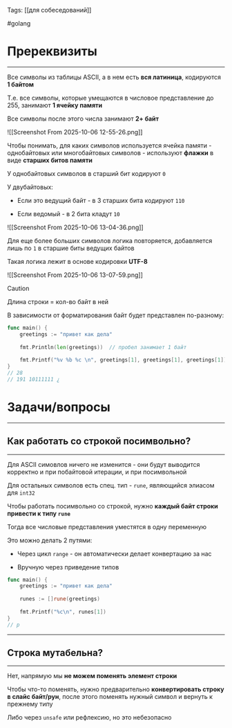 Tags: [[для собеседований]]

#golang 



# Пререквизиты
---



Все символы из таблицы ASCII, а в нем есть **вся латиница**, кодируются **1 байтом**

Т.е. все символы, которые умещаются в числовое представление до 255, занимают **1 ячейку памяти**

Все символы после этого числа занимают **2+ байт**

![[Screenshot From 2025-10-06 12-55-26.png]]



Чтобы понимать, для каких символов используется ячейка памяти - однобайтовых или многобайтовых символов - используют **флажки** в виде **старших битов памяти**

У однобайтовых символов в старший бит кодируют `0`

У двубайтовых:

- Если это ведущий байт - в 3 старших бита кодируют `110`

- Если ведомый - в 2 бита кладут `10`

![[Screenshot From 2025-10-06 13-04-36.png]]



Для еще более больших символов логика повторяется, добавляется лишь по `1` в старшие биты ведущих байтов

Такая логика лежит в основе кодировки **UTF-8**

![[Screenshot From 2025-10-06 13-07-59.png]]



> [!caution] 
> Длина строки = кол-во байт в ней 



В зависимости от форматирования байт будет представлен по-разному:

```go
func main() {  
    greetings := "привет как дела"  
  
    fmt.Println(len(greetings))  // пробел занимает 1 байт
  
    fmt.Printf("%v %b %c \n", greetings[1], greetings[1], greetings[1])  
}
// 28
// 191 10111111 ¿ 
```



# Задачи/вопросы
---



## Как работать со строкой посимвольно?
---


Для ASCII симовлов ничего не изменится - они будут выводится корректно и при побайтовой итерации, и при посимвольной

Для остальных символов есть спец. тип - `rune`, являющийся элиасом для `int32`



Чтобы работать посимвольно со строкой, нужно **каждый байт строки привести к типу `rune`**

Тогда все числовые представления уместятся в одну переменную

Это можно делать 2 путями:

- Через цикл `range` - он автоматически делает конвертацию за нас
  
- Вручную через приведение типов
  
  
```go
func main() {  
	greetings := "привет как дела"  
  
	runes := []rune(greetings)  
  
	fmt.Printf("%c\n", runes[1])  
}
// р
```


---


## Строка мутабельна?
---


Нет, напрямую мы **не можем поменять элемент строки**

Чтобы что-то поменять, нужно предварительно **конвертировать строку в слайс байт/рун**, после этого поменять нужный символ и вернуть к прежнему типу

Либо через `unsafe` или рефлексию, но это небезопасно


